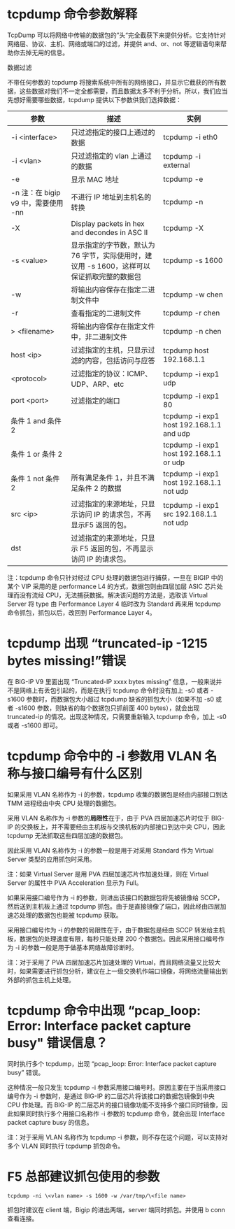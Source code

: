 # tcpdump 命令参数解释

TcpDump 可以将网络中传输的数据包的”头“完全截获下来提供分析。它支持针对网络层、协议、主机、网络或端口的过滤，并提供 and、or、not 等逻辑语句来帮助你去掉无用的信息。

数据过滤

不带任何参数的 tcpdump 将搜索系统中所有的网络接口，并显示它截获的所有数据，这些数据对我们不一定全都需要，而且数据太多不利于分析。所以，我们应当先想好需要哪些数据，tcpdump 提供以下参数供我们选择数据：

| 参数                                | 描述                                                         | 实例                                     |
| ----------------------------------- | ------------------------------------------------------------ | ---------------------------------------- |
| -i \<interface>                     | 只过滤指定的接口上通过的数据                                 | tcpdump -i eth0                          |
| -i \<vlan>                          | 只过滤指定的 vlan 上通过的数据                               | tcpdump -i external                      |
| -e                                  | 显示 MAC 地址                                                | tcpdump -e                               |
| -n 注：在 bigip v9 中，需要使用 -nn | 不进行 IP 地址到主机名的转换                                 | tcpdump -n                               |
| -X                                  | Display packets in hex and decondes in ASC II                | tcpdump -X                               |
| -s \<value>                         | 显示指定的字节数，默认为 76 字节，实际使用时，建议用 -s 1600，这样可以保证抓取完整的数据包 | tcpdump -s 1600                          |
| -w                                  | 将输出内容保存在指定二进制文件中                             | tcpdump -w chen                          |
| -r                                  | 查看指定的二进制文件                                         | tcpdump -r chen                          |
| \> \<filename>                      | 将输出内容保存在指定文件中，非二进制文件                     | tcpdump -n chen                          |
| host \<ip>                          | 过滤指定的主机，只显示过滤的内容，包括访问与应答             | tcpdump host 192.168.1.1                 |
| \<protocol>                         | 过滤指定的协议：ICMP、UDP、ARP、etc                          | tcpdump -i exp1 udp                      |
| port \<port>                        | 过滤指定的端口                                               | tcpdump -i exp1 80                       |
| 条件 1 and 条件 2                   |                                                              | tcpdump -i exp1 host 192.168.1.1 and udp |
| 条件 1 or 条件 2                    |                                                              | tcpdump -i exp1 host 192.168.1.1 or udp  |
| 条件 1 not 条件 2                   | 所有满足条件 1，并且不满足条件 2 的数据                      | tcpdump -i exp1 host 192.168.1.1 not udp |
| src \<ip>                           | 过滤指定的来源地址，只显示访问 IP 的请求包，不再显示F5 返回的包。 | tcpdump -i exp1 src 192.168.1.1 not udp  |
| dst                                 | 过滤指定的来源地址，只显示 F5 返回的包，不再显示访问 IP 的请求包。 |                                          |

注：tcpdump 命令只针对经过 CPU 处理的数据包进行捕获，一旦在 BIGIP 中的某个 VIP 采用的是 performance L4 的方式，数据包则由四层加层 ASIC 芯片处理而没有流经 CPU，无法捕获数据。解决该问题的方法是，选取该 Virtual Server 将 type 由 Performance Layer 4 临时改为 Standard 再来用 tcpdump 命令抓包，抓包以后，改回到 Performance Layer 4。

# tcpdump 出现 “truncated-ip -1215 bytes missing!”错误

在 BIG-IP V9 里面出现 “Truncated-IP xxxx bytes missing” 信息，一般来说并不是网络上有丢包引起的，而是在执行 tcpdump 命令时没有加上 -s0 或者 -s1600 参数时，而数据包大小超过 tcpdump 缺省的抓包大小（如果不加 -s0 或者 -s1600 参数，则缺省的每个数据包只抓前面 400 bytes），就会出现 truncated-ip 的情况。出现这种情况，只需要重新输入 tcpdump 命令，加上 -s0 或者 -s1600 即可。

# tcpdump 命令中的 -i 参数用 VLAN 名称与接口编号有什么区别

如果采用 VLAN 名称作为 -i 的参数，tcpdump 收集的数据包是经由内部接口到达 TMM 进程经由中央 CPU 处理的数据包。

采用 VLAN 名称作为 -i 参数的**局限性**在于，由于 PVA 四层加速芯片时位于 BIG-IP 的交换板上，并不需要经由主机板与交换机板的内部接口到达中央 CPU，因此 tcpdump 无法抓取这些四层加速的数据包。

因此采用 VLAN 名称作为 -i 的参数一般是用于对采用 Standard 作为 Virtual Server 类型的应用抓包时采用。

注：如果 Virtual Server 是用 PVA 四层加速芯片作加速处理，则在 Virtual Server 的属性中 PVA Acceleration 显示为 Full。

如果采用接口编号作为 -i 的参数，则进出该接口的数据包将先被镜像给 SCCP，然后送到主机板上通过 tcpdump 抓包。由于是直接镜像了端口，因此经由四层加速芯处理的数据包也能被 tcpdump 获取。

采用接口编号作为 -i 的参数的局限性在于，由于数据包是经由 SCCP 转发给主机板，数据包的处理速度有限，每秒只能处理 200 个数据包。因此采用接口编号作为 -i 的参数一般是用于做基本网络故障诊断时。

注：对于采用了 PVA 四层加速芯片加速处理的 Virtual，而且网络流量又比较大时，如果需要进行抓包分析，建议在上一级交换机作端口镜像，将网络流量输出到外部的抓包主机上处理。

# tcpdump 命令中出现 “pcap_loop: Error: Interface packet capture  busy" 错误信息？

同时执行多个 tcpdump，出现 “pcap_loop: Error: Interface packet capture  busy” 错误。

这种情况一般只发生 tcpdump -i 参数采用接口编号时。原因主要在于当采用接口编号作为 -i 参数时，是通过 BIG-IP 的二层芯片将该接口的数据包镜像到中央 CPU 作处理。而 BIG-IP 的二层芯片的接口镜像功能不支持多个接口同时镜像，因此如果同时执行多个用接口名称作 -i 参数的 tcpdump 命令，就会出现 Interface packet capture busy 的信息。

注：对于采用 VLAN 名称作为 tcpdump -i 参数，则不存在这个问题，可以支持对多个 VLAN 同时执行 tcpdump 抓包命令。

# F5 总部建议抓包使用的参数

`tcpdump -ni \<vlan name> -s 1600 -w /var/tmp/\<file name>`

抓包时建议在 client 端，Bigip 的进出两端，server 端同时抓包。并使用 b conn 查看连接。